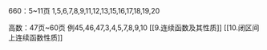 
660：5~11页
1,5,6,7,8,9,11,12,13,15,16,17,18,19,20

高数：47页~60页
例45,46,47,3,4,5,7,8,9,10
[[9.连续函数及其性质]]
[[10.闭区间上连续函数性质]]
